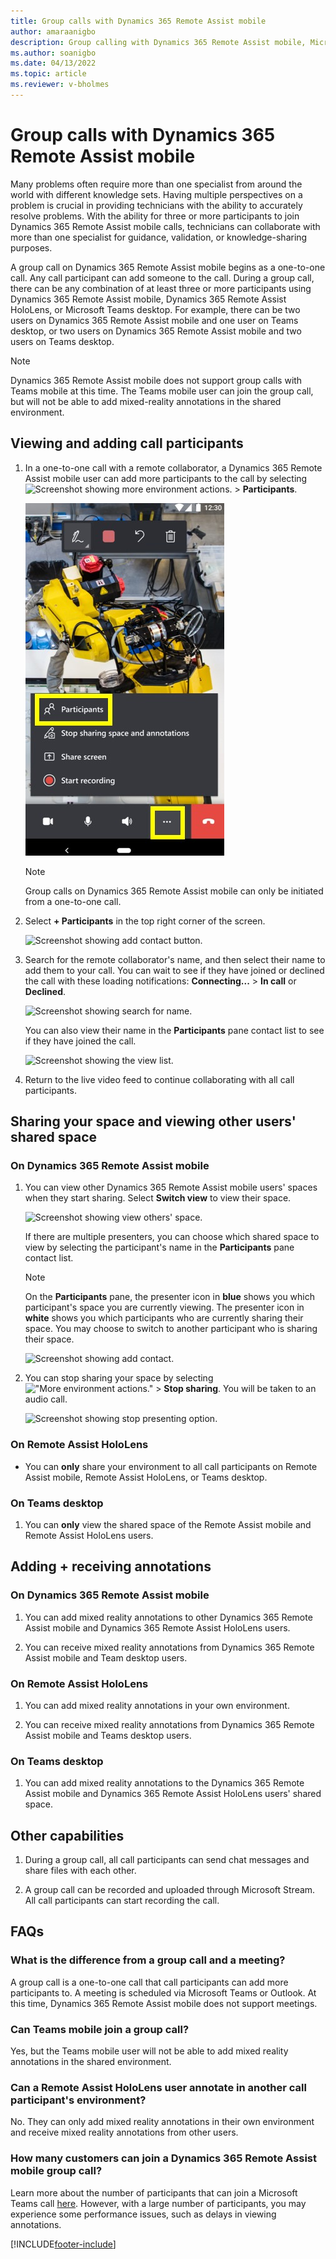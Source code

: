 ```yaml
---
title: Group calls with Dynamics 365 Remote Assist mobile
author: amaraanigbo
description: Group calling with Dynamics 365 Remote Assist mobile, Microsoft Teams desktop, and Dynamics 365 Remote Assist on HoloLens users 
ms.author: soanigbo
ms.date: 04/13/2022
ms.topic: article
ms.reviewer: v-bholmes
---
```


# Group calls with Dynamics 365 Remote Assist mobile

Many problems often require more than one specialist from around the world with different knowledge sets. Having multiple perspectives on a problem is crucial in providing technicians with the ability to accurately resolve problems. With the ability for three or more participants to join Dynamics 365 Remote Assist mobile calls, technicians can collaborate with more than one specialist for guidance, validation, or knowledge-sharing purposes.

A group call on Dynamics 365 Remote Assist mobile begins as a one-to-one call. Any call participant can add someone to the call. During a group call, there can be any combination of at least three or more participants using Dynamics 365 Remote Assist mobile, Dynamics 365 Remote Assist HoloLens, or Microsoft Teams desktop. For example, there can be two users on Dynamics 365 Remote Assist mobile and one user on Teams desktop, or two users on Dynamics 365 Remote Assist mobile and two users on Teams desktop.

> [!NOTE]
> Dynamics 365 Remote Assist mobile does not support group calls with Teams mobile at this time. The Teams mobile user can join the group call, but will not be able to add mixed-reality annotations in the shared environment.

## Viewing and adding call participants

1. In a one-to-one call with a remote collaborator, a Dynamics 365 Remote Assist mobile user can add more participants to the call by selecting ![Screenshot showing more environment actions.](media/ellipsis.png "More environment actions") > **Participants**.   

   ![Screenshot showing select participants command.](./media/group-calling-add-participants.jpg "Screenshot showing select participants command")
   
   > [!NOTE]
   > Group calls on Dynamics 365 Remote Assist mobile can only be initiated from a one-to-one call.

2. Select **+ Participants** in the top right corner of the screen.

   ![Screenshot showing add contact button.](./media/add-participants-button.png "Add Contact")

3. Search for the remote collaborator's name, and then select their name to add them to your call. You can wait to see if they have joined or declined the call with these loading notifications: **Connecting...** > **In call** or **Declined**.

   ![Screenshot showing search for name.](./media/add-contact-gc.png "Search for Contact")

   You can also view their name in the **Participants** pane contact list to see if they have joined the call.

   ![Screenshot showing the view list.](./media/all-participants-list.png "View Contact List")

5. Return to the live video feed to continue collaborating with all call participants.

## Sharing your space and viewing other users' shared space

### On Dynamics 365 Remote Assist mobile

1. You can view other Dynamics 365 Remote Assist mobile users' spaces when they start sharing. Select **Switch view** to view their space.

   ![Screenshot showing view others' space.](./media/notif-started-sharing.png "View others' space")

   If there are multiple presenters, you can choose which shared space to view by selecting the participant's name in the **Participants** pane contact list.

   > [!NOTE] 
   > On the **Participants** pane, the presenter icon in **blue** shows you which participant's space you are currently viewing. The presenter icon in **white** shows you which participants who are currently sharing their space. You may choose to switch to another participant who is sharing their space.  

   ![Screenshot showing add contact.](./media/all-participants-list.png "Add Contact")

3. You can stop sharing your space by selecting !["More environment actions."](media/ellipsis.png "More environment actions") > **Stop sharing**. You will be taken to an audio call. 

   ![Screenshot showing stop presenting option.](./media/stop-presenting-button.png)

### On Remote Assist HoloLens

- You can **only** share your environment to all call participants on Remote Assist mobile, Remote Assist HoloLens, or Teams desktop.

### On Teams desktop

1. You can **only** view the shared space of the Remote Assist mobile and Remote Assist HoloLens users. 

## Adding + receiving annotations

### On Dynamics 365 Remote Assist mobile

1. You can add mixed reality annotations to other Dynamics 365 Remote Assist mobile and Dynamics 365 Remote Assist HoloLens users. 

2. You can receive mixed reality annotations from Dynamics 365 Remote Assist mobile and Team desktop users. 

### On Remote Assist HoloLens 

1. You can add mixed reality annotations in your own environment. 

2. You can receive mixed reality annotations from Dynamics 365 Remote Assist mobile and Teams desktop users. 

### On Teams desktop

1. You can add mixed reality annotations to the Dynamics 365 Remote Assist mobile and Dynamics 365 Remote Assist HoloLens users' shared space. 

## Other capabilities

1. During a group call, all call participants can send chat messages and share files with each other. 

2. A group call can be recorded and uploaded through Microsoft Stream. All call participants can start recording the call. 

## FAQs

### What is the difference from a group call and a meeting?
A group call is a one-to-one call that call participants can add more participants to. A meeting is scheduled via Microsoft Teams or Outlook. At this time, Dynamics 365 Remote Assist mobile does not support meetings.

### Can Teams mobile join a group call?
Yes, but the Teams mobile user will not be able to add mixed reality annotations in the shared environment. 

### Can a Remote Assist HoloLens user annotate in another call participant's environment?
No. They can only add mixed reality annotations in their own environment and receive mixed reality annotations from other users.

### How many customers can join a Dynamics 365 Remote Assist mobile group call? 

Learn more about the number of participants that can join a Microsoft Teams call [here](/MicrosoftTeams/limits-specifications-teams#meetings-and-calls). However, with a large number of participants, you may experience some performance issues, such as delays in viewing annotations.


[!INCLUDE[footer-include](../../includes/footer-banner.md)]

